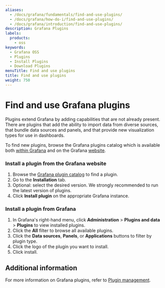 ```yaml
---
aliases:
  - /docs/grafana/fundamentals/find-and-use-plugins/
  - /docs/grafana/how-do-i/find-and-use-plugins/
  - /docs/grafana/introduction/find-and-use-plugins/
description: Grafana Plugins
labels:
  products:
    - oss
keywords:
  - Grafana OSS
  - Plugins
  - Install Plugins
  - Download Plugins
menuTitle: Find and use plugins
title: Find and use plugins
weight: 750
---
```


# Find and use Grafana plugins

Plugins extend Grafana by adding capabilities that are not already present. There are plugins that add the ability to import data from diverse sources, that bundle data sources and panels, and that provide new visualization types for use in dashboards.

To find new plugins, browse the Grafana plugins catalog which is available both [within Grafana](https://grafana.com/docs/grafana/<GRAFANA_VERSION>/administration/plugin-management/#browse-plugins) and on the Grafana [website](/grafana/plugins/).

### Install a plugin from the Grafana website

1. Browse the [Grafana plugin catalog](/grafana/plugins) to find a plugin.
1. Go to the **Installation** tab.
1. Optional: select the desired version. We strongly recommended to run the latest version of plugins.
1. Click **Install plugin** on the appropriate Grafana instance.

### Install a plugin from Grafana

1. In Grafana's right-hand menu, click **Administration** > **Plugins and data** > **Plugins** to view installed plugins.
1. Click the **All** filter to browse all available plugins.
1. Click the **Data sources**, **Panels**, or **Applications** buttons to filter by plugin type.
1. Click the logo of the plugin you want to install.
1. Click install.

## Additional information

For more information on Grafana plugins, refer to [Plugin management](https://grafana.com/docs/grafana/latest/administration/plugin-management/).
